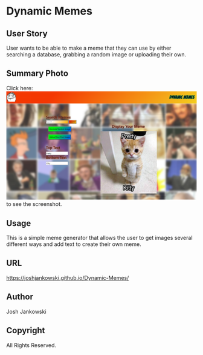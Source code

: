 # Dynamic Memes

## User Story

User wants to be able to make a meme that they can use by either searching a database, grabbing a random image or uploading their own.

## Summary Photo

Click here: ![img](./images/preview.PNG) to see the screenshot.

## Usage

This is a simple meme generator that allows the user to get images several different ways and add text to create their own meme.

## URL

https://joshjankowski.github.io/Dynamic-Memes/

## Author

Josh Jankowski

## Copyright
All Rights Reserved.